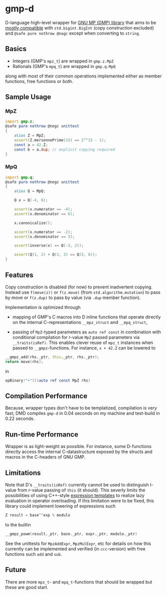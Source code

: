 # gmp-d

D-language high-level wrapper for [GNU MP (GMP) library](https://gmplib.org/)
that aims to
be [mostly compatible](https://github.com/nordlow/gmp-d/blob/master/src/gmp/z.d#L2030)
with `std.bigint.BigInt` (copy construction excluded) and `@safe pure nothrow
@nogc` except when converting to `string`.

## Basics

- Integers (GMP's `mpz_t`) are wrapped in `gmp.z.MpZ`
- Rationals (GMP's `mpq_t`) are wrapped in `gmp.q.MpQ`

along with most of their common operations implemented either as member
functions, free functions or both.

## Sample Usage

### MpZ

```D
import gmp.z;
@safe pure nothrow @nogc unittest
{
    alias Z = MpZ;
    assert(Z.mersennePrime(15) == 2^^15 - 1);
    const a = 42.Z;
    const b = a.dup; // explicit copying required
}
```

### MpQ

```D
import gmp.q;
@safe pure nothrow @nogc unittest
{
    alias Q = MpQ;

    Q x = Q(-4, 6);

    assert(x.numerator == -4);
    assert(x.denominator == 6);

    x.canonicalize();

    assert(x.numerator == -2);
    assert(x.denominator == 3);

    assert(inverse(x) == Q(-3, 2));

    assert(Q(1, 2) + Q(1, 3) == Q(5, 6));
}
```

## Features

Copy construction is disabled (for now) to prevent inadvertent copying. Instead
use `f(move(z))` or `f(z.move)` (from `std.algorithm.mutation`) to pass by move
or `f(z.dup)` to pass by value (via `.dup` member function).

Implementation is optimized through

- mapping of GMP's C macros into D inline functions that operate directly on the
  internal C-representations `__mpz_struct` and `__mpq_struct`,

- passing of `MpZ`-typed parameters as `auto ref const` in combination with
  conditional compilation for r-value `MpZ` passed parameters via
  `__traits(isRef)`. This enables clever reuse of `mpz_t` instances when passed
  to `__gmpz`-functions. For instance, `x + 42.Z` can be lowered to

```D
__gmpz_add(rhs._ptr, this._ptr, rhs._ptr);
return move(rhs);
```

in

```D
opBinary!"+"()(auto ref const MpZ rhs)
```

## Compilation Performance

Because, wrapper types don't have to be templatized, compilation is very fast;
DMD compiles `gmp-d` in 0.04 seconds on my machine and test-build in 0.22
seconds.

## Run-time Performance

Wrapper is as light-weight as possible. For instance, some D-functions directly
access the internal C-datastructure exposed by the structs and macros in the
C-headers of GNU GMP.

## Limitations

Note that D's `__traits(isRef)` currently cannot be used to distinguish l-value
from r-value passing of `this` (it should). This severly limits the
possibilities of using
C++-style
[expression templates](https://en.wikipedia.org/wiki/Expression_templates) to
realize lazy evaluation in operator overloading. If this limitation were to be
fixed, this library could implement lowering of expressions such

```D
Z result = base^^exp % modulo
```

to the builtin

```D
__gmpz_powm(result._ptr, base._ptr, expr._ptr, modulo._ptr)
```

See the unittests for `MpzAddExpr`, `MpzMulExpr`, etc for details on how this
currently can be implemented and verified (in `ccc`-version) with free
functions such `add` and `sub`.

## Future

There are more `mpz_t`- and `mpq_t`-functions that should be wrapped but these are good start.
